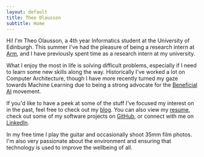 ```yaml
---
layout: default
title: Theo Olausson
subtitle: Home
---
```

<p> Hi!
    I'm Theo Olausson, a 4th year Informatics student at the University of Edinburgh.
    This summer I've had the pleasure of being a research intern at <a href="https://www.arm.com">Arm</a>,
    and I have previously spent time as a research intern at my university.
</p>
<p>
    What I enjoy the most in life is solving difficult problems, especially
    if I need to learn some new skills along the way. Historically I've worked
    a lot on Computer Architecture, though I have more recently turned my gaze
    towards Machine Learning due to being a strong advocate for the <a href="https://futureoflife.org/ai-principles/">Beneficial AI</a>
    movement.
</p>
<p>
    If you'd like to have a peek at some of the stuff I've focused my interest
    on in the past, feel free to check out my <a href="/blog">blog</a>. You
    can also view my <a href="/assets/resume.pdf">resume</a>, check out some
    of my software projects on <a href="https://github.com/theoxo">GitHub</a>, or
    connect with me on <a href="https://www.linkedin.com/in/theo-olausson/">LinkedIn</a>.
</p>
<p>
    In my free time I play the guitar and occasionally shoot 35mm film photos. I'm also
    very passionate about the environment and ensuring that technology is used
    to improve the wellbeing of all.
</p>
